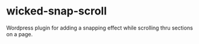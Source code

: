 # wicked-snap-scroll
Wordpress plugin for adding a snapping effect while scrolling thru sections on a page.
